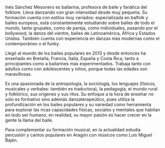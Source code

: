 Inés Sánchez Mesonero es bailarina, profesora de baile y fanática del folklore. Lleva danzando con gran intensidad desde muy pequeña. Su formación cuenta con estilos muy variados: especializada en balfolk y bailes europeos, está constantemente estudiando sobre bailes de todo el mundo, tanto grupales, como de pareja, como individuales, pasando por el bollywood, la danza del vientre, bailes de Latinoamérica, África y Estados Unidos. También cuenta con experiencia en danzas más modernas como el contemporáneo o el funky.

Llegó al mundo de los bailes populares en 2013 y desde entonces ha enseñado en Bretaña, Francia, Italia, España y Costa Rica, tanto a principiantes como a bailarines más experimentados. Trabaja tanto con adultos como con adolescentes y niños, porque todas las edades son maravillosas.

Es una apasionada de la antropología, la sociología, los lenguajes (físicos, musicales y verbales: también es traductora), la pedagogía, el mundo rural y folklórico, sus orígenes y sus ritos. Su enfoque a la hora de enseñar no solo es formativo sino además danzaterapeútico, pues utiliza la profundización en los bailes populares y su variedad como herramienta para explorar las ricas capacidades físicas, sociales y mentales que habitan en todo ser humano; en realidad, su mayor pasión es hacer crecer en la gente la llama del baile.

Para complementar su formación musical, en la actualidad estudia percusión y cantos populares en Aragón con músicos como Luis Miguel Bajén.
